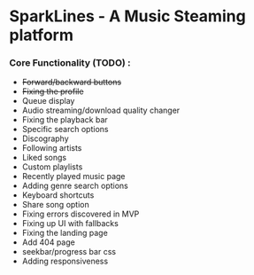# SparkLines - A Music Steaming platform

### Core Functionality (TODO) :
  -  ~~Forward/backward buttons~~
  -  ~~Fixing the profile~~
  -  Queue display
  -  Audio streaming/download quality changer
  -  Fixing the playback bar
  -  Specific search options
  -  Discography  
  -  Following artists
  -  Liked songs
  -  Custom playlists
  -  Recently played music page
  -  Adding genre search options
  -  Keyboard shortcuts
  -  Share song option
  -  Fixing errors discovered in MVP
  -  Fixing up UI with fallbacks
  -  Fixing the landing page
  -  Add 404 page
  -  seekbar/progress bar css
  -  Adding responsiveness